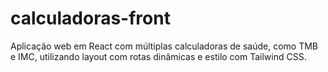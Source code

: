 # calculadoras-front
Aplicação web em React com múltiplas calculadoras de saúde, como TMB e IMC, utilizando layout com rotas dinâmicas e estilo com Tailwind CSS.
